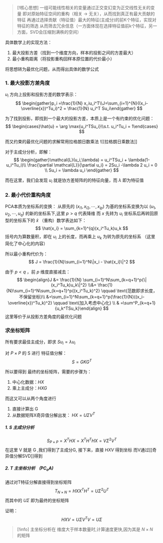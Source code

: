 > [!核心思想]
一组可能线性相关的变量通过正交变幻变为正交线性无关的变量
即对原始特征空间的重构（相关 $\rightarrow$ 无关），从而找到真正有最大贡献的特征
再通过选择贡献（特征值）最大的特征(主成分)的前K个特征，实现对特征的筛选
从而筛去冗余信息（一方面体现在选择特征值前k个特征，另一方面，SVD会压缩到满秩的空间）



具体数学上的实现方法：
1. 最大投影方差（找到一个维度方向，样本的投影之间的方差最大）
2. 最小重构距离（将投影重构回样本原位置的代价最小）

将思想转为最优化问题，从而得出具体的数学公式

### 1. 最大投影方差角度
$u_i$  方向上投影和投影方差的数学表示：
$$
\begin{gather}p_i =\frac{1}{N} x_iu_i^T\\J=\sum_{i=1}^{N}((x_i-\overline{x})^Tu_i)^2 = \frac{1}{N} u_i^T Su_i\end{gather}
$$

为了找到投影，即找到一个最大的投影方差，本质上是一个有约束的优化问题：
$$
\begin{cases}\hat{u} = \arg \max{u_i^TSu_i}\\s.t. u_i^Tu_i = 1\end{cases}
$$

而又约束的最优化问题的求解常用拉格朗日数乘法
![[拉格朗日乘数法]]


对于主成分分析，即解：
$$
\begin{gather}\mathcal{L}(u_i,\lambda) = u_i^TSu_i + \lambda(1-u_i^Tu_i)\\
\frac{\partial \mathcal{L}}{\partial u_i} = 2Su_i -\lambda 2 u_i = 0
\\ Su_i = \lambda u_i
\end{gather}
$$

而在这里，我们会发现 $u_i$ 就是协方差矩阵的的特征向量，而 $\lambda$ 即为特征值

### 2. 最小代价重构角度
PCA本质为坐标系的变换：
	从原先的 $(x_{i1},x_{i2},\cdots,x_{ip})$ 为基的坐标系变换为以 $(u_1,u_2,\cdots,u_{q})$ 的新的坐标系下,这里
	$p>q$ 代表降维
而 $x$ 先转为 $u_i$ 坐标系后再转回原型的坐标系下的 $\hat{x}$ （重构）数学表达如下：
$$
 \hat{x_i} = \sum_{k=1}^{q}(x_i^Tu_k)u_k
$$
括号内为算数量积，即在 $u_i$ 上的长度，而再乘上 $u_k$ 为转为原先的坐标系
（这里简化了中心化的内容）

所以最小重构代价为：
$$
J = \frac{1}{N}\sum_{i=1}^N\|x_i - \hat{x_i}\|^2
$$

由于 $p<q$ ，前 $p$ 维度直接减去：
$$
\begin{align}J &= \frac{1}{N} \sum_{i=1}^N\sum_{k=q+1}^p{\|(x_i^Tu_k)u_k\|^2} \\&= \frac{1}{N}\sum_{i=1}^N\sum_{k=q+1}^p{(x_i^Tu_k)^2} 
\qquad \text{范数即求长度，不保留坐标}\\ &=\sum_{i=1}^N\sum_{k=q+1}^p{\frac{1}{N}((x_i-\overline{x})^Tu_k)^2} \qquad \text{加入考虑中心化} \\ & =\sum^P_{k=q+1}{u_k^TSu_k}\end{align}
$$
这里等价于从投影方差角度的最优化问题
### 求坐标矩阵
所有要求最佳主成分，即求 $Su_i = \lambda u_i$

对 $P\times P$ 的 S 进行 特征值分解：
$$
S = GKG^T
$$

所以要得到 最终的坐标矩阵，需要的步骤为：
1. 中心化数据：$HX$
2. 乘上主成分：$HXG$


而这又可以从两个角度进行
1. 直接计算出 G
2. 从数据矩阵X奇异值分解出发：
		$HX = U\Sigma V^T$

##### 1. S 主成分分析
$$
S_{P\times P}= X^THX = X^TH^THX = V\Sigma^2 V^T
$$
在这里 V 就是 G ,我们得到了主成分G, 接下来，直接 $HXV$ 得到坐标
而V通过[[奇异值分解SVD]]得到
##### 2. T 主坐标分析 （$PC_oA$)
通过对T特征分解直接得到坐标矩阵
$$
T_{N\times N} = HXX^TH^T = U\Sigma^2 U^T
$$
而其中的 $U\Sigma$ 即为最终的坐标矩阵

证明：
$$
HXV = U\Sigma V^T V = U\Sigma 
$$


> [!info]
> 主坐标分析在 维度大于样本数量时,计算速度更快,因为其是 $N \times N$ 的矩阵

